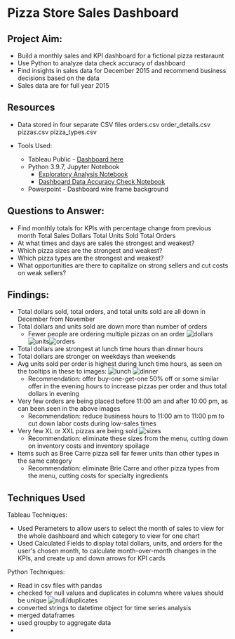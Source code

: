 # Pizza Store Sales Dashboard

## Project Aim:
- Build a monthly sales and KPI dashboard for a fictional pizza restaraunt
- Use Python to analyze data check accuracy of dashboard
- Find insights in sales data for December 2015 and recommend business decisions based on the data
- Sales data are for full year 2015

## Resources
- Data stored in four separate CSV files
    orders.csv
    order_details.csv
    pizzas.csv
    pizza_types.csv

- Tools Used:
    - Tableau Public - [Dashboard here](https://public.tableau.com/app/profile/michael.hertel/viz/PizzaStoreDashboard/Dashboard2)
    - Python 3.9.7, Jupyter Notebook 
        - [Exploratory Analysis Notebook](https://github.com/mhertel278/pizza_store/blob/main/Pizza%20Sales%20EDA.ipynb)
        - [Dashboard Data Accuracy Check Notebook](https://github.com/mhertel278/pizza_store/blob/main/Pizza%20Dashboard%20Data%20Accuracy%20Check.ipynb)
    - Powerpoint - Dashboard wire frame background
## Questions to Answer:
- Find monthly totals for KPIs with percentage change from previous month
    Total Sales Dollars
    Total Units Sold
    Total Orders
- At what times and days are sales the strongest and weakest?
- Which pizza sizes are the strongest and weakest?
- Which pizza types are the strongest and weakest?
- What opportunities are there to capitalize on strong sellers and cut costs on weak sellers?

## Findings:
- Total dollars sold, total orders, and total units sold are all down in December from November
- Total dollars and units sold are down more than number of orders
    - Fewer people are ordering multiple pizzas on an order
![dollars](/images/dollars_card.png) ![units](/images/units_card.png)![orders](/images/orders_card.png)
- Total dollars are strongest at lunch time hours than dinner hours
- Total dollars are stronger on weekdays than weekends
- Avg units sold per order is highest during lunch time hours, as seen on the tooltips in these to images:
![lunch](/images/heat_map_lunch.png) ![dinner](/images/heat_map_dinner.png)
    - Recommendation: offer buy-one-get-one 50% off or some similar offer in the evening hours to increase pizzas per order and thus total dollars in evening
- Very few orders are being placed before 11:00 am and after 10:00 pm, as can been seen in the above images
    - Recommendation: reduce business hours to 11:00 am to 11:00 pm to cut down labor costs during low-sales times
- Very few XL or XXL pizzas are being sold
![sizes](/images/sizes.png)
    - Recommendation: eliminate  these sizes from the menu, cutting down on inventory costs and inventory spoilage
- Items such as Bree Carre pizza sell far fewer units than other types in the same category
    - Recommendation: eliminate Brie Carre and other pizza types from the menu, cutting costs for specialty ingredients

## Techniques Used
Tableau Techniques:
- Used Perameters to allow users to select the month of sales to view for the whole dashboard and which category to view for one chart
- Used Calculated Fields to display total dollars, units, and orders for the user's chosen month, to calculate month-over-month changes in the KPIs, and create up and down arrows for KPI cards

Python Techniques:
- Read in csv files with pandas
- checked for null values and duplicates in columns where values should be unique
![null/duplicates](/images/nulls_duplicates_check.png)
- converted strings to datetime object for time series analysis
- merged dataframes
- used groupby to aggregate data
- 


    

    
    
